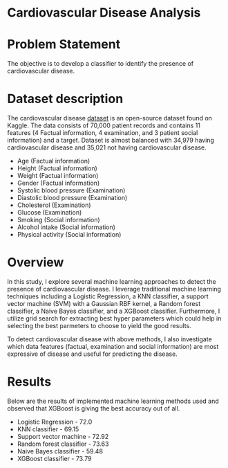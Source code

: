 # Cardiovascular Disease Analysis

# Problem Statement
The objective is to develop a classifier to identify the presence of cardiovascular disease.

# Dataset description
The cardiovascular disease [dataset](https://www.kaggle.com/sulianova/cardiovascular-disease-dataset) is an open-source dataset found on Kaggle. The data consists of 70,000 patient records and contains 11 features (4 Factual information, 4 examination, and 3 patient social information) and a target. Dataset is almost balanced with 34,979 having cardiovascular disease and 35,021 not having cardiovascular disease.

* Age (Factual information)
* Height (Factual information)
* Weight (Factual information)
* Gender (Factual information)
* Systolic blood pressure (Examination)
* Diastolic blood pressure (Examination)
* Cholesterol (Examination)
* Glucose (Examination)
* Smoking (Social information)
* Alcohol intake (Social information)
* Physical activity (Social information)

# Overview
In this study, I explore several machine learning approaches to detect the presence of cardiovascular disease. I leverage traditional machine learning techniques including a Logistic Regression, a KNN classifier, a support vector machine (SVM) with a Gaussian RBF kernel, a Random forest classifier, a Naive Bayes classifier, and a XGBoost classifier. Furthermore, I utilize grid search for extracting best hyper parameters which could help in selecting the best parmeters to choose to yield the good results. 

To detect cardiovascular disease with above methods, I also investigate which data features (factual, examination and social information) are most expressive of disease and useful for predicting the disease. 

# Results
Below are the results of implemented machine learning methods used and observed that XGBoost is giving the best accuracy out of all.   
* Logistic Regression - 72.0
* KNN classifier - 69.15 
* Support vector machine - 72.92 
* Random forest classifier - 73.63
* Naive Bayes classifier - 59.48
* XGBoost classifier - 73.79
